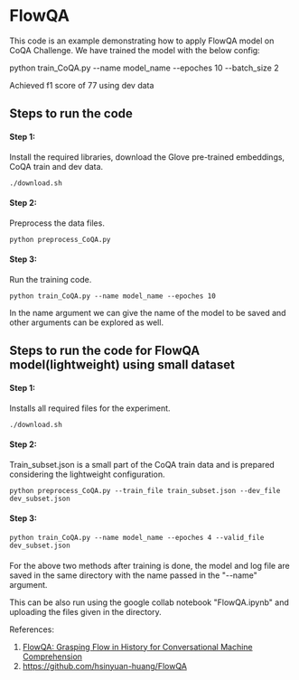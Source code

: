 # FlowQA

This code is an example demonstrating how to apply FlowQA model on CoQA Challenge.
We have trained the model with the below config:

python train_CoQA.py --name model_name --epoches 10 --batch_size 2

Achieved f1 score of 77 using dev data

## Steps to run the code
#### Step 1:
Install the required libraries, download the Glove pre-trained embeddings, CoQA train and dev data.
```shell
./download.sh
```
#### Step 2:
Preprocess the data files.
```shell
python preprocess_CoQA.py
```
#### Step 3:
Run the training code.
```shell
python train_CoQA.py --name model_name --epoches 10
```
In the name argument we can give the name of the model to be saved and other arguments can be explored as well.

## Steps to run the code for FlowQA model(lightweight) using small dataset
#### Step 1:
Installs all required files for the experiment.
```shell
./download.sh
```
#### Step 2:
Train_subset.json is a small part of the CoQA train data and is prepared considering the lightweight configuration.
```shell
python preprocess_CoQA.py --train_file train_subset.json --dev_file dev_subset.json
```
#### Step 3:
```shell
python train_CoQA.py --name model_name --epoches 4 --valid_file dev_subset.json
```
####
For the above two methods after training is done, the model and log file are saved in the same directory with the name passed in the "--name" argument.

This can be also run using the google collab notebook "FlowQA.ipynb" and uploading the files given in the directory. 


References:
1. [FlowQA: Grasping Flow in History for Conversational Machine Comprehension](https://arxiv.org/abs/1810.06683)
2. https://github.com/hsinyuan-huang/FlowQA
